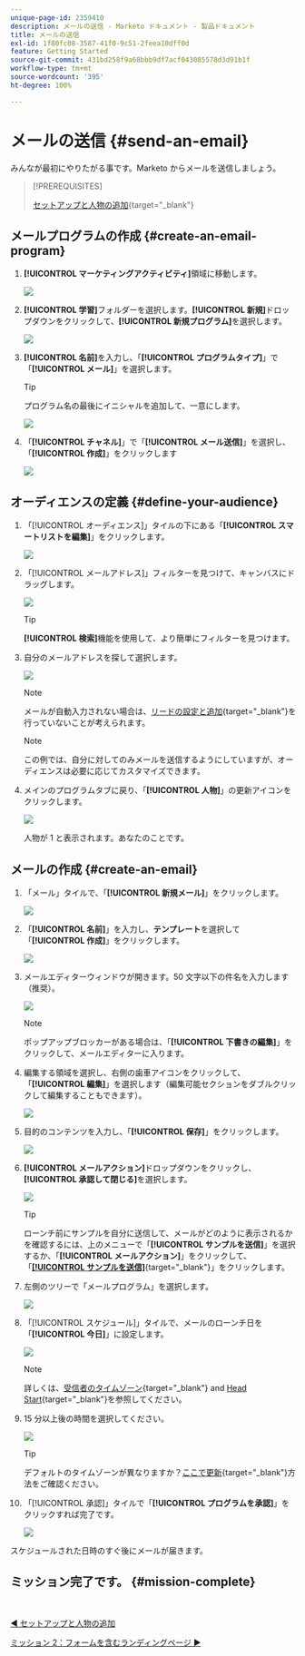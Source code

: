 ```yaml
---
unique-page-id: 2359410
description: メールの送信 - Marketo ドキュメント - 製品ドキュメント
title: メールの送信
exl-id: 1f80fc08-3587-41f0-9c51-2feea10dff0d
feature: Getting Started
source-git-commit: 431bd258f9a68bbb9df7acf043085578d3d91b1f
workflow-type: tm+mt
source-wordcount: '395'
ht-degree: 100%

---
```


# メールの送信 {#send-an-email}

みんなが最初にやりたがる事です。Marketo からメールを送信しましょう。

>[!PREREQUISITES]
>
>[セットアップと人物の追加](/help/marketo/getting-started/quick-wins/get-set-up-and-add-a-person.md){target="_blank"}

## メールプログラムの作成 {#create-an-email-program}

1. **[!UICONTROL マーケティングアクティビティ]**&#x200B;領域に移動します。

   ![](assets/send-an-email-1.png)

1. **[!UICONTROL 学習]**&#x200B;フォルダーを選択します。**[!UICONTROL 新規]**&#x200B;ドロップダウンをクリックして、**[!UICONTROL 新規プログラム]**&#x200B;を選択します。

   ![](assets/send-an-email-2.png)

1. **[!UICONTROL 名前]**&#x200B;を入力し、「**[!UICONTROL プログラムタイプ]**」で「**[!UICONTROL メール]**」を選択します。

   >[!TIP]
   >
   >プログラム名の最後にイニシャルを追加して、一意にします。

   ![](assets/send-an-email-3.png)

1. 「**[!UICONTROL チャネル]**」で「**[!UICONTROL メール送信]**」を選択し、「**[!UICONTROL 作成]**」をクリックします

   ![](assets/send-an-email-4.png)

## オーディエンスの定義 {#define-your-audience}

1. 「[!UICONTROL オーディエンス]」タイルの下にある「**[!UICONTROL スマートリストを編集]**」をクリックします。

   ![](assets/send-an-email-5.png)

1. 「[!UICONTROL メールアドレス]」フィルターを見つけて、キャンバスにドラッグします。

   ![](assets/send-an-email-6.png)

   >[!TIP]
   >
   >**[!UICONTROL 検索]**&#x200B;機能を使用して、より簡単にフィルターを見つけます。

1. 自分のメールアドレスを探して選択します。

   ![](assets/send-an-email-7.png)

   >[!NOTE]
   >
   >メールが自動入力されない場合は、[リードの設定と追加](/help/marketo/getting-started/quick-wins/get-set-up-and-add-a-person.md){target="_blank"}を行っていないことが考えられます。

   >[!NOTE]
   >
   >この例では、自分に対してのみメールを送信するようにしていますが、オーディエンスは必要に応じてカスタマイズできます。

1. メインのプログラムタブに戻り、「**[!UICONTROL 人物]**」の更新アイコンをクリックします。

   ![](assets/send-an-email-8.png)

   人物が 1 と表示されます。あなたのことです。

## メールの作成 {#create-an-email}

1. 「メール」タイルで、「**[!UICONTROL 新規メール]**」をクリックします。

   ![](assets/send-an-email-9.png)

1. 「**[!UICONTROL 名前]**」を入力し、**テンプレート**&#x200B;を選択して「**[!UICONTROL 作成]**」をクリックします。

   ![](assets/send-an-email-10.png)

1. メールエディターウィンドウが開きます。50 文字以下の件名を入力します（推奨）。

   ![](assets/send-an-email-11.png)

   >[!NOTE]
   >
   >ポップアップブロッカーがある場合は、「**[!UICONTROL 下書きの編集]**」をクリックして、メールエディターに入ります。

1. 編集する領域を選択し、右側の歯車アイコンをクリックして、「**[!UICONTROL 編集]**」を選択します（編集可能セクションをダブルクリックして編集することもできます）。

   ![](assets/send-an-email-12.png)

1. 目的のコンテンツを入力し、「**[!UICONTROL 保存]**」をクリックします。

   ![](assets/send-an-email-13.png)

1. **[!UICONTROL メールアクション]**&#x200B;ドロップダウンをクリックし、**[!UICONTROL 承認して閉じる]**&#x200B;を選択します。

   ![](assets/send-an-email-14.png)

   >[!TIP]
   >
   >ローンチ前にサンプルを自分に送信して、メールがどのように表示されるかを確認するには、上のメニューで「**[!UICONTROL サンプルを送信]**」を選択するか、「**[!UICONTROL メールアクション]**」をクリックして、「[**[!UICONTROL サンプルを送信]**](/help/marketo/product-docs/email-marketing/general/creating-an-email/send-a-sample-email.md){target="_blank"}」をクリックします。

1. 左側のツリーで「メールプログラム」を選択します。

   ![](assets/send-an-email-15.png)

1. 「[!UICONTROL スケジュール]」タイルで、メールのローンチ日を「**[!UICONTROL 今日]**」に設定します。

   ![](assets/send-an-email-16.png)

   >[!NOTE]
   >
   >詳しくは、[受信者のタイムゾーン](/help/marketo/product-docs/email-marketing/email-programs/email-program-actions/scheduling-with-recipient-time-zone/schedule-email-programs-with-recipient-time-zone.md){target="_blank"} and [Head Start](/help/marketo/product-docs/email-marketing/email-programs/email-program-actions/head-start-for-email-programs.md){target="_blank"}を参照してください。

1. 15 分以上後の時間を選択してください。

   ![](assets/send-an-email-17.png)

   >[!TIP]
   >
   >デフォルトのタイムゾーンが異なりますか？[ここで更新](/help/marketo/product-docs/administration/settings/select-your-language-locale-and-time-zone.md){target="_blank"}方法をご確認ください。

1. 「[!UICONTROL 承認]」タイルで「**[!UICONTROL プログラムを承認]**」をクリックすれば完了です。

   ![](assets/send-an-email-18.png)

スケジュールされた日時のすぐ後にメールが届きます。

## ミッション完了です。 {#mission-complete}

<br>

[◄ セットアップと人物の追加](/help/marketo/getting-started/quick-wins/get-set-up-and-add-a-person.md)

[ミッション 2：フォームを含むランディングページ ►](/help/marketo/getting-started/quick-wins/landing-page-with-a-form.md)
